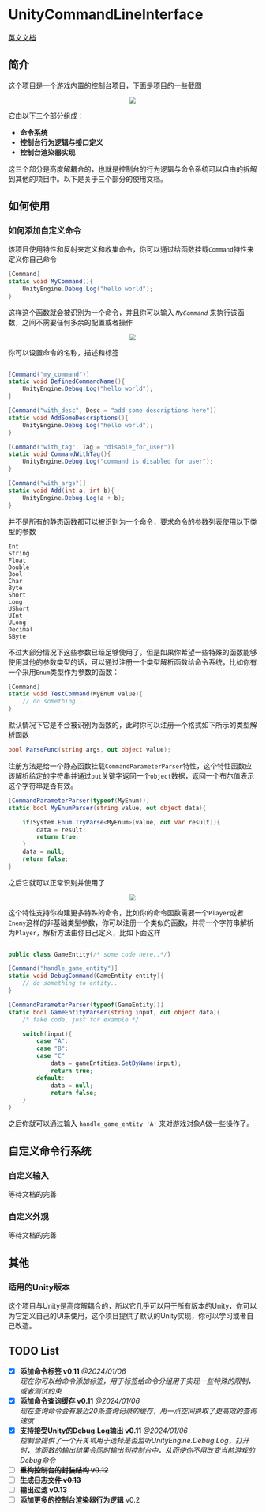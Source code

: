 # UnityCommandLineInterface

[英文文档](./README.md)

## 简介

这个项目是一个游戏内置的控制台项目，下面是项目的一些截图

<div align=center>
<img src="./Res/屏幕截图 2024-01-04 053723.png" style="zoom:80%" />
</div>

它由以下三个部分组成：

- **命令系统**
- **控制台行为逻辑与接口定义**
- **控制台渲染器实现**

这三个部分是高度解耦合的，也就是控制台的行为逻辑与命令系统可以自由的拆解到其他的项目中。以下是关于三个部分的使用文档。

## 如何使用

### 如何添加自定义命令

该项目使用特性和反射来定义和收集命令，你可以通过给函数挂载`Command`特性来定义你自己命令

```c#
[Command]
static void MyCommand(){
    UnityEngine.Debug.Log("hello world");
}
```

这样这个函数就会被识别为一个命令，并且你可以输入 *`MyCommand`* 来执行该函数，之间不需要任何多余的配置或者操作

<div align=center>
<img src="./Res/usage-part-1.png" style="zoom:80%" />
</div>

你可以设置命令的名称，描述和标签

```c#

[Command("my_command")]
static void DefinedCommandName(){
    UnityEngine.Debug.Log("hello world");
}

[Command("with_desc", Desc = "add some descriptions here")]
static void AddSomeDescriptions(){
    UnityEngine.Debug.Log("hello world");
}

[Command("with_tag", Tag = "disable_for_user")]
static void CommandWithTag(){
    UnityEngine.Debug.Log("command is disabled for user");
}

[Command("with_args")]
static void Add(int a, int b){
    UnityEngine.Debug.Log(a + b);
}

```

并不是所有的静态函数都可以被识别为一个命令，要求命令的参数列表使用以下类型的参数

```
Int
String
Float
Double
Bool
Char
Byte
Short
Long
UShort
UInt
ULong
Decimal
SByte
```

不过大部分情况下这些参数已经足够使用了，但是如果你希望一些特殊的函数能够使用其他的参数类型的话，可以通过注册一个类型解析函数给命令系统，比如你有一个采用`Enum`类型作为参数的函数：

``````c#
[Command]
static void TestCommand(MyEnum value){
	// do something..
}
``````
默认情况下它是不会被识别为函数的，此时你可以注册一个格式如下所示的类型解析函数


``````c#
bool ParseFunc(string args, out object value);
``````

注册方法是给一个静态函数挂载`CommandParameterParser`特性，这个特性函数应该解析给定的字符串并通过`out`关键字返回一个`object`数据，返回一个布尔值表示这个字符串是否有效。


``````c#
[CommandParameterParser(typeof(MyEnum))]
static bool MyEnumParser(string value, out object data){

    if(System.Enum.TryParse<MyEnum>(value, out var result)){
        data = result;
        return true;
    }
    data = null;
    return false;
}
``````

之后它就可以正常识别并使用了

<div align=center>
<img src="./Res/屏幕截图 2024-01-04 064808.png" style="zoom:80%" />
</div>

这个特性支持你构建更多特殊的命令，比如你的命令函数需要一个`Player`或者`Enemy`这样的非基础类型参数，你可以注册一个类似的函数，并将一个字符串解析为`Player`，解析方法由你自己定义，比如下面这样

```c#

public class GameEntity{/* some code here..*/}

[Command("handle_game_entity")]
static void DebugCommand(GameEntity entity){
    // do something to entity..
}

[CommandParameterParser(typeof(GameEntity))]
static bool GameEntityParser(string input, out object data){
    /* fake code, just for example */

    switch(input){
        case "A":
        case "B":
        case "C"
            data = gameEntities.GetByName(input);
            return true;
        default:
            data = null;
            return false;
    }
}

```

之后你就可以通过输入 `handle_game_entity 'A'` 来对游戏对象A做一些操作了。

## 自定义命令行系统

### 自定义输入

等待文档的完善

### 自定义外观

等待文档的完善

## 其他

### 适用的Unity版本

这个项目与Unity是高度解耦合的，所以它几乎可以用于所有版本的Unity，你可以为它定义自己的UI来使用，这个项目提供了默认的Unity实现，你可以学习或者自己改造。


## TODO List

- [x] **添加命令标签 v0.11** *@2024/01/06*
      <br> *现在你可以给命令添加标签，用于标签给命令分组用于实现一些特殊的限制，或者测试约束*
- [x] **添加命令查询缓存 v0.11** *@2024/01/06*
      <br> *现在查询命令会有最近20条查询记录的缓存，用一点空间换取了更高效的查询速度*
- [x] **支持接受Unity的Debug.Log输出 v0.11** *@2024/01/06*
      <br> *控制台提供了一个开关项用于选择是否监听UnityEngine.Debug.Log，打开时，该函数的输出结果会同时输出到控制台中，从而使你不用改变当前游戏的Debug命令*
- [ ] ~~**重构控制台的封装结构 v0.12**~~
- [ ] ~~**生成日志文件 v0.13**~~
- [ ] **输出过滤 v0.13**
- [ ] **添加更多的控制台渲染器行为逻辑** v0.2